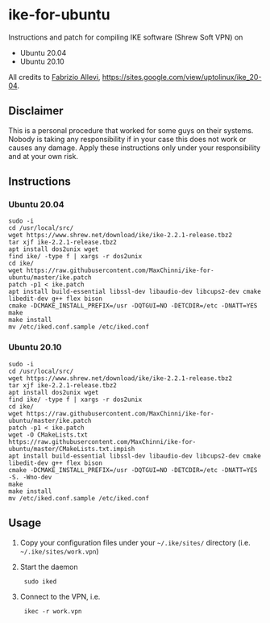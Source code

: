 # ike-for-ubuntu
Instructions and patch for compiling IKE software (Shrew Soft VPN) on

  * Ubuntu 20.04
  * Ubuntu 20.10

All credits to [Fabrizio Allevi](https://www.linkedin.com/in/fabrizio-allevi-3201431a/it-it?trk=people-guest_people_search-card&originalSubdomain=it), https://sites.google.com/view/uptolinux/ike_20-04.

## Disclaimer
This is a personal procedure that worked for some guys on their systems. Nobody is taking any responsibility if in your case this does not work or causes any damage. Apply these instructions only under your responsibility and at your own risk.

## Instructions

### Ubuntu 20.04

    sudo -i
    cd /usr/local/src/
    wget https://www.shrew.net/download/ike/ike-2.2.1-release.tbz2
    tar xjf ike-2.2.1-release.tbz2
    apt install dos2unix wget
    find ike/ -type f | xargs -r dos2unix
    cd ike/
    wget https://raw.githubusercontent.com/MaxChinni/ike-for-ubuntu/master/ike.patch
    patch -p1 < ike.patch
    apt install build-essential libssl-dev libaudio-dev libcups2-dev cmake libedit-dev g++ flex bison
    cmake -DCMAKE_INSTALL_PREFIX=/usr -DQTGUI=NO -DETCDIR=/etc -DNATT=YES
    make
    make install
    mv /etc/iked.conf.sample /etc/iked.conf

### Ubuntu 20.10

    sudo -i
    cd /usr/local/src/
    wget https://www.shrew.net/download/ike/ike-2.2.1-release.tbz2
    tar xjf ike-2.2.1-release.tbz2
    apt install dos2unix wget
    find ike/ -type f | xargs -r dos2unix
    cd ike/
    wget https://raw.githubusercontent.com/MaxChinni/ike-for-ubuntu/master/ike.patch
    patch -p1 < ike.patch
    wget -O CMakeLists.txt https://raw.githubusercontent.com/MaxChinni/ike-for-ubuntu/master/CMakeLists.txt.impish
    apt install build-essential libssl-dev libaudio-dev libcups2-dev cmake libedit-dev g++ flex bison
    cmake -DCMAKE_INSTALL_PREFIX=/usr -DQTGUI=NO -DETCDIR=/etc -DNATT=YES -S. -Wno-dev
    make
    make install
    mv /etc/iked.conf.sample /etc/iked.conf

## Usage

1. Copy your configuration files under your `~/.ike/sites/` directory (i.e. ``~/.ike/sites/work.vpn``)
2. Start the daemon

        sudo iked
3. Connect to the VPN, i.e.

        ikec -r work.vpn
